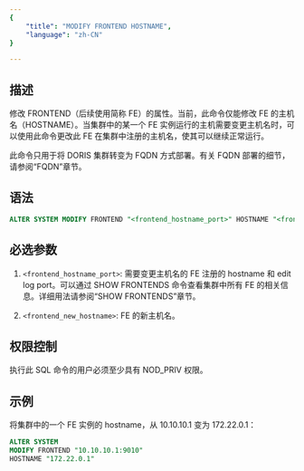 ```yaml
---
{
    "title": "MODIFY FRONTEND HOSTNAME",
    "language": "zh-CN"
}

---
```


<!--
Licensed to the Apache Software Foundation (ASF) under one
or more contributor license agreements.  See the NOTICE file
distributed with this work for additional information
regarding copyright ownership.  The ASF licenses this file
to you under the Apache License, Version 2.0 (the
"License"); you may not use this file except in compliance
with the License.  You may obtain a copy of the License at

  http://www.apache.org/licenses/LICENSE-2.0

Unless required by applicable law or agreed to in writing,
software distributed under the License is distributed on an
"AS IS" BASIS, WITHOUT WARRANTIES OR CONDITIONS OF ANY
KIND, either express or implied.  See the License for the
specific language governing permissions and limitations
under the License.
-->


## 描述

修改 FRONTEND（后续使用简称 FE）的属性。当前，此命令仅能修改 FE 的主机名（HOSTNAME）。当集群中的某一个 FE 实例运行的主机需要变更主机名时，可以使用此命令更改此 FE 在集群中注册的主机名，使其可以继续正常运行。

此命令只用于将 DORIS 集群转变为 FQDN 方式部署。有关 FQDN 部署的细节，请参阅“FQDN”章节。

## 语法

```sql
ALTER SYSTEM MODIFY FRONTEND "<frontend_hostname_port>" HOSTNAME "<frontend_new_hostname>"
```

## 必选参数

1. `<frontend_hostname_port>`: 需要变更主机名的 FE 注册的 hostname 和 edit log port。可以通过 SHOW FRONTENDS 命令查看集群中所有 FE 的相关信息。详细用法请参阅“SHOW FRONTENDS”章节。

2. `<frontend_new_hostname>`: FE 的新主机名。

## 权限控制

执行此 SQL 命令的用户必须至少具有 NOD_PRIV 权限。

## 示例

将集群中的一个 FE 实例的 hostname，从 10.10.10.1 变为 172.22.0.1：

```sql
ALTER SYSTEM
MODIFY FRONTEND "10.10.10.1:9010"
HOSTNAME "172.22.0.1"
```